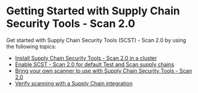 # Getting Started with Supply Chain Security Tools - Scan 2.0

Get started with Supply Chain Security Tools (SCST) - Scan 2.0 by using the following topics:

- [Install Supply Chain Security Tools - Scan 2.0 in a cluster](install-app-scanning.hbs.md)
- [Enable SCST - Scan 2.0 for default Test and Scan supply chains](integrate-app-scanning.hbs.md)
- [Bring your own scanner to use with Supply Chain Security Tools - Scan 2.0](bring-your-own-scanner.hbs.md)
- [Verify scanning with a Supply Chain integration](verify-app-scanning-supply-chain.hbs.md)
